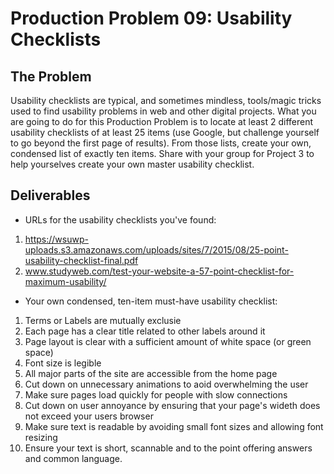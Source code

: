 # Production Problem 09: Usability Checklists

## The Problem

Usability checklists are typical, and sometimes mindless, tools/magic tricks used to find usability problems in web and other digital projects. What you are going to do for this Production Problem is to locate at least 2 different usability checklists of at least 25 items (use Google, but challenge yourself to go beyond the first page of results). From those lists, create your own, condensed list of exactly ten items. Share with your group for Project 3 to help yourselves create your own master usability checklist.

## Deliverables

* URLs for the usability checklists you've found:

1. https://wsuwp-uploads.s3.amazonaws.com/uploads/sites/7/2015/08/25-point-usability-checklist-final.pdf
2. www.studyweb.com/test-your-website-a-57-point-checklist-for-maximum-usability/

* Your own condensed, ten-item must-have usability checklist:

1. Terms or Labels are mutually exclusie
2. Each page has a clear title related to other labels around it
3. Page layout is clear with a sufficient amount of white space (or green space)
4. Font size is legible
5. All major parts of the site are accessible from the home page
6. Cut down on unnecessary animations to aoid overwhelming the user
7. Make sure pages load quickly for people with slow connections
8. Cut down on user annoyance by ensuring that your page's wideth does not exceed your users browser
9. Make sure text is readable by avoiding small font sizes and allowing font resizing
10. Ensure your text is short, scannable and to the point offering answers and common language.
